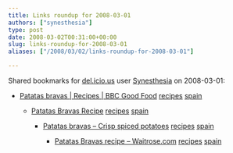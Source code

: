 ```yaml
---
title: Links roundup for 2008-03-01
authors: ["synesthesia"]
type: post
date: 2008-03-02T00:31:00+00:00
slug: links-roundup-for-2008-03-01 
aliases: ["/2008/03/02/links-roundup-for-2008-03-01"]

---
```

Shared bookmarks for [del.icio.us][1] user [Synesthesia][2] on 2008-03-01:

  * [Patatas bravas | Recipes | BBC Good Food][3] 
    [recipes][4] [spain][5] </li> 
    
      * [Patatas Bravas Recipe][6] 
        [recipes][4] [spain][5] </li> 
        
          * [Patatas bravas &#8211; Crisp spiced potatoes][7] 
            [recipes][4] [spain][5] </li> 
            
              * [Patatas Bravas recipe &#8211; Waitrose.com][8] 
                [recipes][4] [spain][5] </li> </ul>

 [1]: https://del.icio.us/
 [2]: https://del.icio.us/synesthesia
 [3]: https://www.bbcgoodfood.com/recipes/1177/patatas-bravas.jsp
 [4]: https://del.icio.us/synesthesia/recipes
 [5]: https://del.icio.us/synesthesia/spain
 [6]: https://www.spanish-fiestas.com/recipes/patatas-bravas.htm
 [7]: https://www.spain-recipes.com/patatas-bravas.html
 [8]: https://www.waitrose.com/recipe/Patatas_Bravas.aspx
